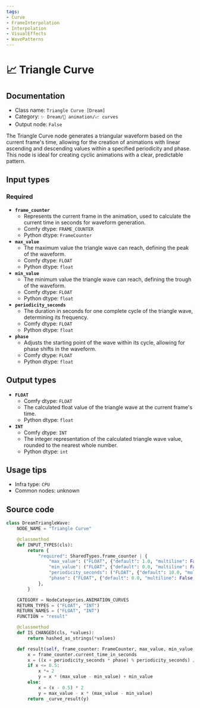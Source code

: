 ```yaml
---
tags:
- Curve
- FrameInterpolation
- Interpolation
- VisualEffects
- WavePatterns
---
```


# 📈 Triangle Curve
## Documentation
- Class name: `Triangle Curve [Dream]`
- Category: `✨ Dream/🎥 animation/📈 curves`
- Output node: `False`

The Triangle Curve node generates a triangular waveform based on the current frame's time, allowing for the creation of animations with linear ascending and descending values within a specified periodicity and phase. This node is ideal for creating cyclic animations with a clear, predictable pattern.
## Input types
### Required
- **`frame_counter`**
    - Represents the current frame in the animation, used to calculate the current time in seconds for waveform generation.
    - Comfy dtype: `FRAME_COUNTER`
    - Python dtype: `FrameCounter`
- **`max_value`**
    - The maximum value the triangle wave can reach, defining the peak of the waveform.
    - Comfy dtype: `FLOAT`
    - Python dtype: `float`
- **`min_value`**
    - The minimum value the triangle wave can reach, defining the trough of the waveform.
    - Comfy dtype: `FLOAT`
    - Python dtype: `float`
- **`periodicity_seconds`**
    - The duration in seconds for one complete cycle of the triangle wave, determining its frequency.
    - Comfy dtype: `FLOAT`
    - Python dtype: `float`
- **`phase`**
    - Adjusts the starting point of the wave within its cycle, allowing for phase shifts in the waveform.
    - Comfy dtype: `FLOAT`
    - Python dtype: `float`
## Output types
- **`FLOAT`**
    - Comfy dtype: `FLOAT`
    - The calculated float value of the triangle wave at the current frame's time.
    - Python dtype: `float`
- **`INT`**
    - Comfy dtype: `INT`
    - The integer representation of the calculated triangle wave value, rounded to the nearest whole number.
    - Python dtype: `int`
## Usage tips
- Infra type: `CPU`
- Common nodes: unknown


## Source code
```python
class DreamTriangleWave:
    NODE_NAME = "Triangle Curve"

    @classmethod
    def INPUT_TYPES(cls):
        return {
            "required": SharedTypes.frame_counter | {
                "max_value": ("FLOAT", {"default": 1.0, "multiline": False}),
                "min_value": ("FLOAT", {"default": 0.0, "multiline": False}),
                "periodicity_seconds": ("FLOAT", {"default": 10.0, "multiline": False, "min": 0.01}),
                "phase": ("FLOAT", {"default": 0.0, "multiline": False, "min": -1, "max": 1}),
            },
        }

    CATEGORY = NodeCategories.ANIMATION_CURVES
    RETURN_TYPES = ("FLOAT", "INT")
    RETURN_NAMES = ("FLOAT", "INT")
    FUNCTION = "result"

    @classmethod
    def IS_CHANGED(cls, *values):
        return hashed_as_strings(*values)

    def result(self, frame_counter: FrameCounter, max_value, min_value, periodicity_seconds, phase):
        x = frame_counter.current_time_in_seconds
        x = ((x + periodicity_seconds * phase) % periodicity_seconds) / periodicity_seconds
        if x <= 0.5:
            x *= 2
            y = x * (max_value - min_value) + min_value
        else:
            x = (x - 0.5) * 2
            y = max_value - x * (max_value - min_value)
        return _curve_result(y)

```

